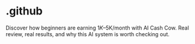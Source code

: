 # .github
Discover how beginners are earning $1K–$5K/month with AI Cash Cow. Real review, real results, and why this AI system is worth checking out.

